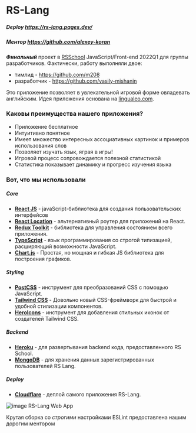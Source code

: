 # RS-Lang

##### Deploy https://rs-lang.pages.dev/

##### Ментор https://github.com/alexey-koran

_**Финальный**_ проект в [RSSchool](https://rs.school/) JavaScript/Front-end 2022Q1 для группы разработчиков.
Фактически, работу выполняли двое:

- тимлид - https://github.com/m208
- разработчик - https://github.com/vasily-mishanin

Это приложение позволяет в увлекательной игровой форме овладевать английским.
Идея приложения основана на [lingualeo.com](https://lingualeo.com/).

### Каковы преимущества нашего приложения?

- Приложение бесплатное
- Интуитивно понятное
- Имеет множество интересных ассоциативных картинок и примеров использования слов
- Позволяет изучать язык, яграя в игры!
- Игровой процесс сопровождается полезной статистикой
- Статистика показывает динамику и прогресс изучения языка

### Вот, что мы использовали

##### Core

- [**React JS**](https://reactjs.org/) - javaScript-библиотека для создания пользовательских интерфейсов
- [**React Location**](https://react-location.tanstack.com/) - альтернативный роутер для приложений на React.
- [**Redux Toolkit**](https://redux-toolkit.js.org/) - библиотека для управления состоянием всего приложения.
- [**TypeScript**](https://www.typescriptlang.org/) - язык программирования со строгой типизацией, расширяющий возможности JavaScript.
- [**Chart.js**](https://www.chartjs.org/) - Простая, но мощная и гибкая JS библиотека для построения графиков.

##### Styling

- [**PostCSS**](https://postcss.org/) - инструмент для преобразований CSS с помощью JavaScript.
- [**Tailwind CSS**](https://tailwindcss.com/) - Довольно новый CSS-фреймворк для быстрой и удобной стилизации компонентов.
- [**HeroIcons**](https://heroicons.com/) - инструмент для добавления стильных иконок от создателей Tailwind CSS.

##### Backend

- [**Heroku**](https://www.heroku.com/) - для развертывания backend кода, предоставленного RS School.
- [**MongoDB**](https://www.mongodb.com/atlas/database) - для хранения данных зарегистрированных пользователей RS Lang.

##### Deploy

- [**Cloudflare**](https://pages.cloudflare.com/) - деплой самого приложения RS-Lang.

![image  RS-Lang Web App](https://user-images.githubusercontent.com/38442079/188333613-e0a28403-7a4b-40b0-8f63-9f1192ba96e4.png)

Крутая сборка со _строгими_ настройками ESLint предоставлена нашим дорогим ментором
